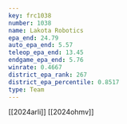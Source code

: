 ```yaml
---
key: frc1038
number: 1038
name: Lakota Robotics
epa_end: 24.79
auto_epa_end: 5.57
teleop_epa_end: 13.45
endgame_epa_end: 5.76
winrate: 0.4667
district_epa_rank: 267
district_epa_percentile: 0.8517
type: Team
---
```

[[2024arli]]
[[2024ohmv]]
